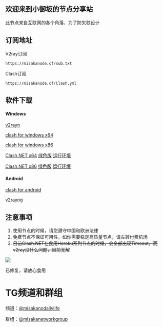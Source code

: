 ## 欢迎来到小御坂的节点分享站

此节点来自互联网的各个角落，为了防失联设计

## 订阅地址


V2ray订阅
```
https://misakanode.cf/sub.txt
```

Clash订阅
```
https://misakanode.cf/Clash.yml
```

## 软件下载

#### Windows

[v2rayn](https://misakanode.cf/v2ray/v2rayN-Core.zip)

[clash for windows x64](https://misakanode.cf/clash/Clash.for.Windows.Setup.0.16.3.exe)

[clash for windows x86](https://misakanode.cf/clash/Clash.for.Windows.Setup.0.16.3.ia32.exe)

[Clash.NET x64](https://misakanode.cf/clash/Clash.NET.1.2.3.x64.Setup.exe)
[绿色版](https://misakanode.cf/clash/Clash.NET.1.2.3.x64.7z)
[运行环境](https://misakanode.cf/clash/windowsdesktop-runtime-5.0.7-win-x64.exe)

[Clash.NET x86](https://misakanode.cf/clash/Clash.NET.1.2.3.x86.Setup.exe)
[绿色版](https://misakanode.cf/clash/Clash.NET.1.2.3.x86.7z)
[运行环境](https://misakanode.cf/clash/windowsdesktop-runtime-5.0.7-win-x86.exe)

#### Android

[clash for android](https://misakanode.cf/clash/app-premium-universal-release.apk)

[v2rayng](https://misakanode.cf/v2ray/v2rayNG_1.6.13_arm64-v8a.apk)


## 注意事项

1. 使用节点的时候，请您遵守中国和欧洲法律
2. 免费节点不保证可用性，如你需要稳定高质量节点，请左转付费机场
3. ~~目前Clash.NET在食用Heroku系列节点的时候，会全部出现Timeout，而v2ray没什么问题，目前无解~~ 

![](https://upload.cc/i1/2021/07/05/WadCQ9.png)

已修复，请放心食用

# TG频道和群组

频道：[@misakanodailylife](https://t.me/misakanodailylife)

群组：[@misakanetworkgroup](https://t.me/misakanetworkgroup)
